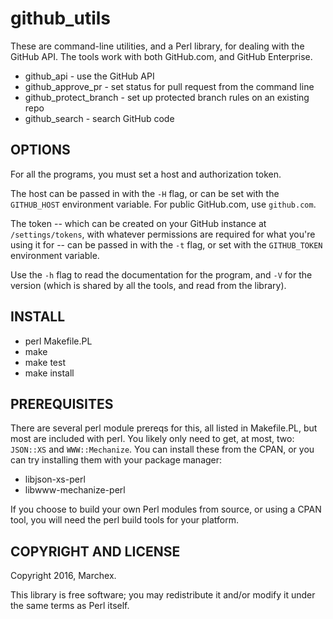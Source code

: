 # github_utils

These are command-line utilities, and a Perl library, for dealing with the GitHub API.  The tools work with both GitHub.com, and GitHub Enterprise.

* github_api - use the GitHub API
* github_approve_pr - set status for pull request from the command line
* github_protect_branch - set up protected branch rules on an existing repo
* github_search - search GitHub code


## OPTIONS

For all the programs, you must set a host and authorization token.

The host can be passed in with the `-H` flag, or can be set with the `GITHUB_HOST` environment variable.  For public GitHub.com, use `github.com`.

The token -- which can be created on your GitHub instance at `/settings/tokens`, with whatever permissions are required for what you're using it for -- can be passed in with the `-t` flag, or set with the `GITHUB_TOKEN` environment variable.

Use the `-h` flag to read the documentation for the program, and `-V` for the version (which is shared by all the tools, and read from the library).


## INSTALL
* perl Makefile.PL
* make
* make test
* make install

## PREREQUISITES
There are several perl module prereqs for this, all listed in Makefile.PL, but most are included with perl.  You likely only need to get, at most, two: `JSON::XS` and `WWW::Mechanize`.  You can install these from the CPAN, or you can try installing them with your package manager:

* libjson-xs-perl
* libwww-mechanize-perl

If you choose to build your own Perl modules from source, or using a CPAN tool, you will need the perl build tools for your platform.

## COPYRIGHT AND LICENSE
Copyright 2016, Marchex.

This library is free software; you may redistribute it and/or modify it under the same terms as Perl itself.
